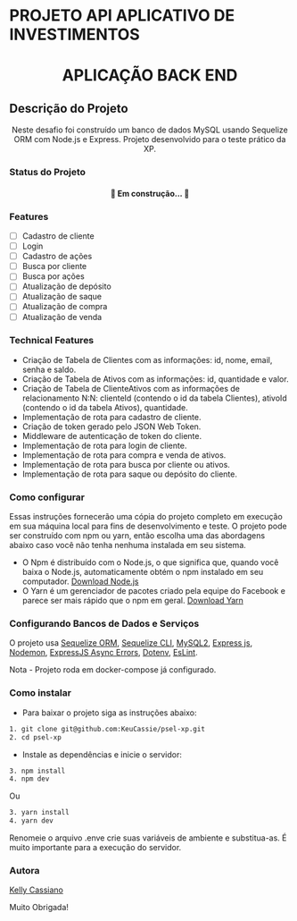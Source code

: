 # PROJETO API APLICATIVO DE INVESTIMENTOS

<h1 align="center">APLICAÇÃO BACK END</h1>

## Descrição do Projeto
<p align="center">Neste desafio foi construído um banco de dados MySQL usando Sequelize ORM com Node.js e Express.
Projeto desenvolvido para o teste prático da XP.</p>

### Status do Projeto

<h4 align="center"> 
	🚧 Em construção...  🚧
</h4>

### Features

- [ ] Cadastro de cliente
- [ ] Login
- [ ] Cadastro de ações
- [ ] Busca por cliente
- [ ] Busca por ações
- [ ] Atualização de depósito
- [ ] Atualização de saque
- [ ] Atualização de compra
- [ ] Atualização de venda

### Technical Features

- Criação de Tabela de Clientes com as informações: id, nome, email, senha e saldo.
- Criação de Tabela de Ativos com as informações: id, quantidade e valor.
- Criação de Tabela de ClienteAtivos com as informações de relacionamento N:N: clienteId (contendo o id da tabela Clientes), ativoId (contendo o id da tabela Ativos), quantidade.
- Implementação de rota para cadastro de cliente.
- Criação de token gerado pelo JSON Web Token.
- Middleware de autenticação de token do cliente.
- Implementação de rota para login de cliente.
- Implementação de rota para compra e venda de ativos.
- Implementação de rota para busca por cliente ou ativos.
- Implementação de rota para saque ou depósito do cliente.

### Como configurar

Essas instruções fornecerão uma cópia do projeto completo em execução em sua máquina local para fins de desenvolvimento e teste.
O projeto pode ser construído com npm ou yarn, então escolha uma das abordagens abaixo caso você não tenha nenhuma instalada em seu sistema.

- O Npm é distribuído com o Node.js, o que significa que, quando você baixa o Node.js, automaticamente obtém o npm instalado em seu computador. [Download Node.js](https://nodejs.org/en/download/)
- O Yarn é um gerenciador de pacotes criado pela equipe do Facebook e parece ser mais rápido que o npm em geral. [Download Yarn](https://classic.yarnpkg.com/en/docs/install#debian-stable)

### Configurando Bancos de Dados e Serviços

O projeto usa [Sequelize ORM](https://sequelize.org/), [Sequelize CLI](https://www.npmjs.com/package/sequelize-cli), [MySQL2](https://www.npmjs.com/package/mysql2), [Express js](https://expressjs.com/), [Nodemon](https://www.npmjs.com/package/nodemon), [ExpressJS Async Errors](https://www.npmjs.com/package/express-async-errors), [Dotenv](https://www.npmjs.com/package/dotenv), [EsLint](https://eslint.org/).

Nota - Projeto roda em docker-compose já configurado.

### Como instalar

- Para baixar o projeto siga as instruções abaixo:

```bash
1. git clone git@github.com:KeuCassie/psel-xp.git
2. cd psel-xp
```

- Instale as dependências e inicie o servidor:

```bash
3. npm install
4. npm dev
```

Ou

```bash
3. yarn install
4. yarn dev
```

Renomeie o arquivo .enve crie suas variáveis de ambiente e substitua-as. É muito importante para a execução do servidor.

### Autora

[Kelly Cassiano](https://github.com/KeuCassie)

Muito Obrigada!

